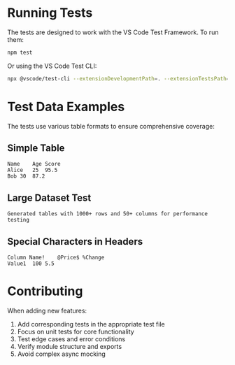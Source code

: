 # Running Tests

The tests are designed to work with the VS Code Test Framework. To run them:

```bash
npm test
```

Or using the VS Code Test CLI:
```bash
npx @vscode/test-cli --extensionDevelopmentPath=. --extensionTestsPath=./test
```

# Test Data Examples

The tests use various table formats to ensure comprehensive coverage:

## Simple Table
```
Name	Age	Score
Alice	25	95.5
Bob	30	87.2
```

## Large Dataset Test
```
Generated tables with 1000+ rows and 50+ columns for performance testing
```

## Special Characters in Headers
```
Column Name!	@Price$	%Change
Value1	100	5.5
```

# Contributing

When adding new features:
1. Add corresponding tests in the appropriate test file
2. Focus on unit tests for core functionality
3. Test edge cases and error conditions
4. Verify module structure and exports
5. Avoid complex async mocking 